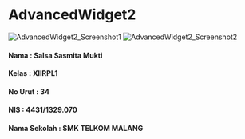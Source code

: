 # AdvancedWidget2

![AdvancedWidget2_Screenshot1](https://salsasasmita.files.wordpress.com/2016/09/advancedwidget2_ss1.png)
![AdvancedWidget2_Screenshot2](https://salsasasmita.files.wordpress.com/2016/09/advancedwidget2_ss2.png)

#### Nama : Salsa Sasmita Mukti
#### Kelas : XIIRPL1
#### No Urut : 34
#### NIS : 4431/1329.070
#### Nama Sekolah : SMK TELKOM MALANG
